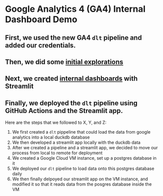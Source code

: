 # Google Analytics 4 (GA4) Internal Dashboard Demo

## First, we used the new GA4 `dlt` pipeline and added our credentials.
## Then, we did some [initial explorations](./intial-explorations/README.md)
## Next, we created [internal dashboards](./streamlit-app/README.md) with Streamlit
## Finally, we deployed the `dlt` pipeline using GitHub Actions and the Streamlit app.

Here are the steps that we followed to X, Y, and Z:
1. We first created a `dlt` pippeline that could load the data from google analytics into a local duckdb database
2. We then developed a streamlit app locally with the duckdb data
3. After we created a pipeline and a streamlit app, we decided to move our process from local to remote for deployment
4. We created a Google Cloud VM instance, set up a postgres database in it
5. We deployed our `dlt` pipeline to load data onto this postgres database daily
6. We then finally delpoyed our streamlit app on the VM instance, and modified it so that it reads data from the posgres database inside the VM